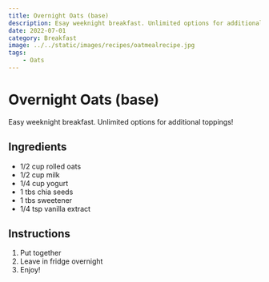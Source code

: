 ```yaml
---
title: Overnight Oats (base)
description: Esay weeknight breakfast. Unlimited options for additional toppings!
date: 2022-07-01
category: Breakfast
image: ../../static/images/recipes/oatmealrecipe.jpg
tags: 
    - Oats
---
```


# Overnight Oats (base)

Easy weeknight breakfast. Unlimited options for additional toppings!

## Ingredients

- 1/2 cup rolled oats
- 1/2 cup milk
- 1/4 cup yogurt
- 1 tbs chia seeds
- 1 tbs sweetener
- 1/4 tsp vanilla extract

## Instructions

1. Put together
2. Leave in fridge overnight
3. Enjoy!
